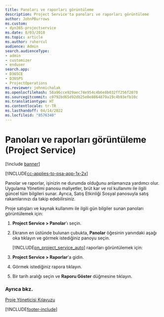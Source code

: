 ```yaml
---
title: Panoları ve raporları görüntüleme
description: Project Service'ta panoları ve raporları görüntüleme
author: JohnPBurrows
ms.custom:
- dyn365-projectservice
ms.date: 8/03/2018
ms.topic: article
ms.author: ruhercul
audience: Admin
search.audienceType:
- admin
- customizer
- enduser
search.app:
- D365CE
- D365PS
- ProjectOperations
ms.reviewer: johnmichalak
ms.openlocfilehash: 58a96cce929aec74e954c4b6e8b032ff256f2070
ms.sourcegitcommit: c0792bd65d92db25e0e8864879a19c4b93efb10c
ms.translationtype: HT
ms.contentlocale: tr-TR
ms.lasthandoff: 04/14/2022
ms.locfileid: "8576340"
---
```

# <a name="view-dashboards-and-reports-project-service"></a>Panoları ve raporları görüntüleme (Project Service)

[!include [banner](../includes/psa-now-project-operations.md)]

[!INCLUDE[cc-applies-to-psa-app-1x-2x](../includes/cc-applies-to-psa-app-1x-2x.md)]

Panolar ve raporlar, işinizin ne durumda olduğunu anlamanıza yardımcı olur. Uygulama Yönetimi panosu maliyetler, brüt kar ve rol kullanımı ile ilgili güncel tüm bilgileri sunar. Ayrıca, Satış Etkinliği Sosyal panosuyla satış rakamlarınızı da takip edebilirsiniz.  
  
 Proje satışları ve kaynak kullanımı ile ilgili gün bilgiler sunan panoları görüntülemek için:  
  
1. **Project Service > Panolar**'ı seçin.  
  
2. Ekranın en üstünde bulunan çubukta, **Panolar** öğesinin yanındaki aşağı oka tıklayın ve görmek istediğiniz panoyu seçin.  
  
   [!INCLUDE[pn_project_service_auto](../includes/pn-project-service-auto.md)] raporları görüntülemek için:  
  
3. **Project Service > Raporlar**'a gidin.  
  
4. Görmek istediğiniz rapora tıklayın.  
  
5. Bir tarih aralığı seçin ve **Raporu Göster** düğmesine tıklayın.  
  
### <a name="see-also"></a>Ayrıca bkz.  
 [Proje Yöneticisi Kılavuzu](../psa/project-manager-guide.md)


[!INCLUDE[footer-include](../includes/footer-banner.md)]
